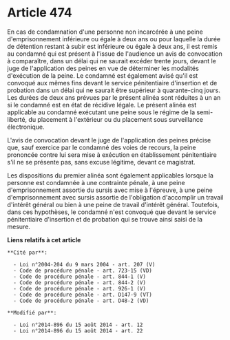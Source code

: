 # Article 474

En cas de condamnation d'une personne non incarcérée à une peine d'emprisonnement inférieure ou égale à deux ans ou pour
laquelle la durée de détention restant à subir est inférieure ou égale à deux ans, il est remis au condamné qui est présent à
l'issue de l'audience un avis de convocation à comparaître, dans un délai qui ne saurait excéder trente jours, devant le juge
de l'application des peines en vue de déterminer les modalités d'exécution de la peine. Le condamné est également avisé qu'il
est convoqué aux mêmes fins devant le service pénitentiaire d'insertion et de probation dans un délai qui ne saurait être
supérieur à quarante-cinq jours. Les durées de deux ans prévues par le présent alinéa sont réduites à un an si le condamné
est en état de récidive légale. Le présent alinéa est applicable au condamné exécutant une peine sous le régime de la semi-
liberté, du placement à l'extérieur ou du placement sous surveillance électronique. 

L'avis de convocation devant le juge de l'application des peines précise que, sauf exercice par le condamné des voies de
recours, la peine prononcée contre lui sera mise à exécution en établissement pénitentiaire s'il ne se présente pas, sans
excuse légitime, devant ce magistrat.

Les dispositions du premier alinéa sont également applicables lorsque la personne est condamnée à une contrainte pénale, à
une peine d'emprisonnement assortie du sursis avec mise à l'épreuve, à une peine d'emprisonnement avec sursis assortie de
l'obligation d'accomplir un travail d'intérêt général ou bien à une peine de travail d'intérêt général. Toutefois, dans ces
hypothèses, le condamné n'est convoqué que devant le service pénitentiaire d'insertion et de probation qui se trouve ainsi
saisi de la mesure.

**Liens relatifs à cet article**

	**Cité par**:

	  - Loi n°2004-204 du 9 mars 2004 - art. 207 (V)
	  - Code de procédure pénale - art. 723-15 (VD)
	  - Code de procédure pénale - art. 844-1 (V)
	  - Code de procédure pénale - art. 844-2 (V)
	  - Code de procédure pénale - art. 926-1 (V)
	  - Code de procédure pénale - art. D147-9 (VT)
	  - Code de procédure pénale - art. D48-2 (VD)

	**Modifié par**:

	  - Loi n°2014-896 du 15 août 2014 - art. 12
	  - Loi n°2014-896 du 15 août 2014 - art. 22
